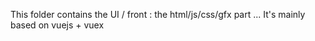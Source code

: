 This folder contains the UI / front : the html/js/css/gfx part ...
It's mainly based on vuejs + vuex
